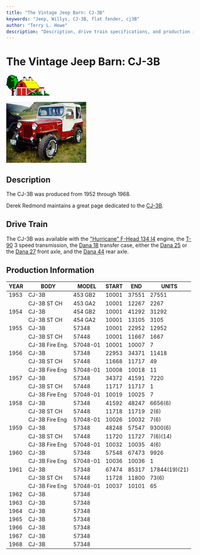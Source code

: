 ```yaml
---
title: "The Vintage Jeep Barn: CJ-3B"
keywords: "Jeep, Willys, CJ-3B, flat fender, cj3B"
author: "Terry L. Howe"
description: "Description, drive train specifications, and production information for the Willys Jeep CJ-3B"
---
```


# The Vintage Jeep Barn: CJ-3B

![barn](/images/barn.gif)

[![1960 CJ-3B](/images/cj3bt.jpg)](/images/cj3b.jpg)

## Description

The CJ-3B was produced from 1952 through 1968.

Derek Redmond maintains a great page dedicated to the
[CJ-3B](http://www.film.queensu.ca/CJ3B/).

## Drive Train

The CJ-3B was available with the
["Hurricane" F-Head 134 I4](/engine/hurricane134.html)
engine,
the [T-90](/trans/t90.html) 3 speed transmission,
the [Dana 18](/xfer/d18.html) transfer case,
either the [Dana 25](/axle/d25.html) or
the [Dana 27](/axle/d27.html) front axle,
and the [Dana 44](/axle/d44.html) rear axle.

## Production Information

[](/history/index.html#6)
[](/history/index.html#6)
[](/history/index.html#6)
[](/history/index.html#6)
[](/history/index.html#6)[](/history/index.html#14)
[](/history/index.html#6)

[](/history/index.html#19)[](/history/index.html#21)
[](/history/index.html#6)

| YEAR | BODY | MODEL | START | END | UNITS |
| --- | --- | --- | --- | --- | --- |
| 1953 | CJ-3B | 453 GB2 | 10001 | 37551 | 27551 |
|  | CJ-3B ST CH | 453 GA2 | 10001 | 12267 | 2267 |
| 1954 | CJ-3B | 454 GB2 | 10001 | 41292 | 31292 |
|  | CJ-3B ST CH | 454 GA2 | 10001 | 13105 | 3105 |
| 1955 | CJ-3B | 57348 | 10001 | 22952 | 12952 |
|  | CJ-3B ST CH | 57448 | 10001 | 11667 | 1667 |
|  | CJ-3B Fire Eng. | 57048-01 | 10001 | 10007 | 7 |
| 1956 | CJ-3B | 57348 | 22953 | 34371 | 11418 |
|  | CJ-3B ST CH | 57448 | 11668 | 11717 | 49 |
|  | CJ-3B Fire Eng | 57048-01 | 10008 | 10018 | 11 |
| 1957 | CJ-3B | 57348 | 34372 | 41591 | 7220 |
|  | CJ-3B ST CH | 57448 | 11717 | 11717 | 1 |
|  | CJ-3B Fire Eng | 57048-01 | 10019 | 10025 | 7 |
| 1958 | CJ-3B | 57348 | 41592 | 48247 | 6656(6) |
|  | CJ-3B ST CH | 57448 | 11718 | 11719 | 2(6) |
|  | CJ-3B Fire Eng | 57048-01 | 10026 | 10032 | 7(6) |
| 1959 | CJ-3B | 57348 | 48248 | 57547 | 9300(6) |
|  | CJ-3B ST CH | 57448 | 11720 | 11727 | 7(6)(14) |
|  | CJ-3B Fire Eng | 57048-01 | 10032 | 10035 | 4(6) |
| 1960 | CJ-3B | 57348 | 57548 | 67473 | 9926 |
|  | CJ-3B Fire Eng | 57048-01 | 10036 | 10036 | 1 |
| 1961 | CJ-3B | 57348 | 67474 | 85317 | 17844(19)(21) |
|  | CJ-3B ST CH | 57448 | 11728 | 11800 | 73(6) |
|  | CJ-3B Fire Eng | 57048-01 | 10037 | 10101 | 65 |
| 1962 | CJ-3B | 57348 |  |  |
| 1963 | CJ-3B | 57348 |  |  |
| 1964 | CJ-3B | 57348 |  |  |
| 1965 | CJ-3B | 57348 |  |  |
| 1966 | CJ-3B | 57348 |  |  |
| 1967 | CJ-3B | 57348 |  |  |
| 1968 | CJ-3B | 57348 |  |  |

###